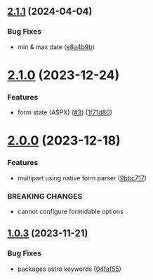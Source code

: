 ## [2.1.1](https://github.com/withastro-utils/utils/compare/@astro-utils/express-endpoints@2.1.0...@astro-utils/express-endpoints@2.1.1) (2024-04-04)


### Bug Fixes

* min & max date ([e8a4b9b](https://github.com/withastro-utils/utils/commit/e8a4b9ba570cac5924fa3e8ebd5d0e27002f558b))

# [2.1.0](https://github.com/withastro-utils/utils/compare/@astro-utils/express-endpoints@2.0.0...@astro-utils/express-endpoints@2.1.0) (2023-12-24)


### Features

* form state (ASPX) ([#3](https://github.com/withastro-utils/utils/issues/3)) ([1f71d80](https://github.com/withastro-utils/utils/commit/1f71d8035b4251f133333cfa35660070a5423492))

# [2.0.0](https://github.com/withastro-utils/utils/compare/@astro-utils/express-endpoints@1.0.3...@astro-utils/express-endpoints@2.0.0) (2023-12-18)


### Features

* multipart using native form parser ([9bbc717](https://github.com/withastro-utils/utils/commit/9bbc71760cfc0ce99daebe7cff62f8e433d4ee6d))


### BREAKING CHANGES

* cannot configure formidable options

## [1.0.3](https://github.com/withastro-utils/utils/compare/@astro-utils/express-endpoints@1.0.2...@astro-utils/express-endpoints@1.0.3) (2023-11-21)


### Bug Fixes

* packages astro keywords ([04faf55](https://github.com/withastro-utils/utils/commit/04faf559ea1326936e137c2783894b2792cfa9af))
